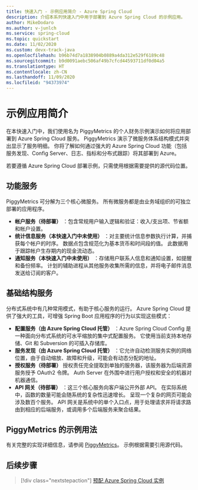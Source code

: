 ```yaml
---
title: 快速入门 - 示例应用简介 - Azure Spring Cloud
description: 介绍本系列快速入门中用于部署到 Azure Spring Cloud 的示例应用。
author: MikeDodaro
ms.author: v-junlch
ms.service: spring-cloud
ms.topic: quickstart
ms.date: 11/02/2020
ms.custom: devx-track-java
ms.openlocfilehash: b96b74d7a1838904b0889a4da312e529f6189c48
ms.sourcegitcommit: b9d0091aebc506af49b7cfcd44593711df0d04a5
ms.translationtype: HT
ms.contentlocale: zh-CN
ms.lasthandoff: 11/09/2020
ms.locfileid: "94373974"
---
```

# <a name="introduction-to-the-sample-app"></a>示例应用简介

在本快速入门中，我们使用名为 PiggyMetrics 的个人财务示例演示如何将应用部署到 Azure Spring Cloud 服务。 PiggyMetrics 演示了微服务体系结构模式并突出显示了服务明细。 你将了解如何通过强大的 Azure Spring Cloud 功能（包括服务发现、Config Server、日志、指标和分布式跟踪）将其部署到 Azure。

若要遵循 Azure Spring Cloud 部署示例，只需使用根据需要提供的源代码位置。

## <a name="functional-services"></a>功能服务

PiggyMetrics 可分解为三个核心微服务。 所有微服务都是由业务域组织的可独立部署的应用程序。

* **帐户服务（待部署）** ：包含常规用户输入逻辑和验证：收入/支出项、节省额和帐户设置。
* **统计信息服务（本快速入门中未使用）** ：对主要统计信息参数执行计算，并捕获每个帐户的时序。 数据点包含规范化为基本货币和时间段的值。 此数据用于跟踪帐户生存期内的现金流动态。
* **通知服务（本快速入门中未使用）** ：存储用户联系人信息和通知设置，如提醒和备份频率。 计划的辅助进程从其他服务收集所需的信息，并将电子邮件消息发送给订阅的客户。

## <a name="infrastructure-services"></a>基础结构服务

分布式系统中有几种常用模式，有助于核心服务的运行。 Azure Spring Cloud 提供了强大的工具，可增强 Spring Boot 应用程序的行为以实现这些模式： 

* **配置服务（由 Azure Spring Cloud 托管）** ：Azure Spring Cloud Config 是一种面向分布式系统的可水平缩放的集中式配置服务。 它使用当前支持本地存储、Git 和 Subversion 的可插入存储库。
* **服务发现（由 Azure Spring Cloud 托管）** ：它允许自动检测服务实例的网络位置，由于自动缩放、故障和升级，可能会有动态分配的地址。
* **授权服务（待部署）** 授权责任完全提取到单独的服务器，该服务器为后端资源服务授予 OAuth2 令牌。 Auth Server 在外围中进行用户授权和安全的机器对机器通信。
* **API 网关（待部署）** ：这三个核心服务向客户端公开外部 API。 在实际系统中，函数的数量可能会随系统的复杂性迅速增长。 呈现一个复杂的网页可能会涉及数百个服务。 API 网关是系统中的单个入口点，用于处理请求并将请求路由到相应的后端服务，或调用多个后端服务来聚合结果。 

## <a name="sample-usage-of-piggymetrics"></a>PiggyMetrics 的示例用法

有关完整的实现详细信息，请参阅 [PiggyMetrics](https://github.com/Azure-Samples/piggymetrics)。 示例根据需要引用源代码。

## <a name="next-steps"></a>后续步骤

> [!div class="nextstepaction"]
> [预配 Azure Spring Cloud 实例](spring-cloud-quickstart-provision-service-instance.md)


